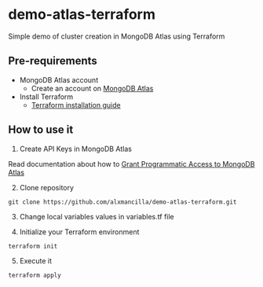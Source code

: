 # demo-atlas-terraform
Simple demo of cluster creation in MongoDB Atlas using Terraform 

## Pre-requirements
- MongoDB Atlas account
  - Create an account on [MongoDB Atlas](https://cloud.mongodb.com) 
- Install Terraform
  - [Terraform installation guide ](https://developer.hashicorp.com/terraform/install?product_intent=terraform)

## How to use it

1. Create API Keys in MongoDB Atlas

Read documentation about how to [Grant Programmatic Access to MongoDB Atlas](https://www.mongodb.com/docs/atlas/configure-api-access/#grant-programmatic-access-to-service)

2. Clone repository
```
git clone https://github.com/alxmancilla/demo-atlas-terraform.git
```

3. Change local variables values in variables.tf file


4. Initialize your Terraform environment
```
terraform init
```

5. Execute it
```
terraform apply
```

